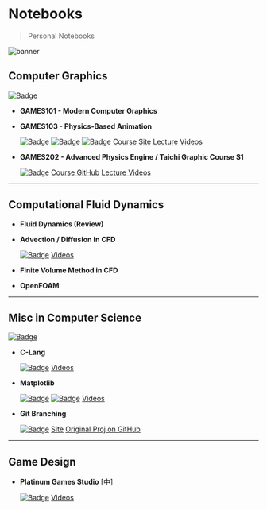 # Notebooks

> Personal Notebooks

![banner](https://nikucyan.github.io/assets/img/Notebooks_banner.jpg)

## Computer Graphics

[![Badge](https://img.shields.io/badge/CG__Notes-Repo-informational)](https://github.com/Nikucyan/Notes_of_Graphics/tree/main)

- **GAMES101 - Modern Computer Graphics**

- **GAMES103 - Physics-Based Animation**

  [![Badge](https://img.shields.io/badge/GAMES103-Repo-informational)](https://github.com/Nikucyan/Notes_of_Graphics/tree/main/GAMES103) [![Badge](https://img.shields.io/badge/GAMES103-Notes-red)](https://nikucyan.github.io/sources/Notebooks/Graphics/GAMES103.html) [![Badge](https://img.shields.io/badge/GAMES103-HW-yellow)](https://Nikucyan.github.io/sources/Notebooks/Graphics/GAMES103_Homework) [Course Site](http://games-cn.org/games103/)  [Lecture Videos](https://www.bilibili.com/video/BV12Q4y1S73g) 
  
- **GAMES202 - Advanced Physics Engine / Taichi Graphic Course S1**

  [![Badge](https://img.shields.io/badge/Taichi-Notes-red)](https://nikucyan.github.io/sources/Notebooks/Graphics/Taichi_Graphics.html) [Course GitHub](https://github.com/taichiCourse01/taichiCourse01)  [Lecture Videos](https://space.bilibili.com/1779922645/channel/seriesdetail?sid=337716&ctype=0)

---

## Computational Fluid Dynamics

- **Fluid Dynamics (Review)**

- **Advection / Diffusion in CFD**

  [![Badge](https://img.shields.io/badge/Adv_Diff-Notes-red)](https://nikucyan.github.io/sources/Notebooks/CFD/Adv_Diff.html) [Videos](https://www.bilibili.com/video/BV13E411B7bK)

- **Finite Volume Method in CFD**

- **OpenFOAM** 

---

## Misc in Computer Science

[![Badge](https://img.shields.io/badge/Misc__Notes-Repo%20-informational)](https://github.com/Nikucyan/Notes_of_Misc)

- **C-Lang** 

  [![Badge](https://img.shields.io/badge/C-Notes-red)](https://nikucyan.github.io/sources/Notebooks/Misc/C)  [Videos](https://www.bilibili.com/video/BV1Q44y1x7Q4)

- **Matplotlib** 

  [![Badge](https://img.shields.io/badge/Matplotlib-Notes-red)](https://nikucyan.github.io/sources/Notebooks/Misc/Matplotlib) [![Badge](https://img.shields.io/badge/Matplotlib-Codes-yellow)](https://github.com/Nikucyan/Notes_of_Misc/tree/main/Matplotlib/Scripts)  [Videos](https://www.bilibili.com/video/BV1Jx411L7LU)

- **Git Branching** 

  [![Badge](https://img.shields.io/badge/Git-Notes-red)](https://nikucyan.github.io/sources/Notebooks/Misc/Git) [Site](https://learngitbranching.js.org/?NODEMO)  [Original Proj on GitHub](https://github.com/pcottle/learnGitBranching)

---

## Game Design

- **Platinum Games Studio** [中]

  [![Badge](https://img.shields.io/badge/Platinum-Notes-red)](https://nikucyan.github.io/sources/Notebooks/Game_Design/Platinium_Games_Course) [Videos](https://www.bilibili.com/cheese/play/ep11043)

